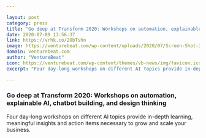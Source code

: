 ```yaml
---

layout: post
category: press
title: "Go deep at Transform 2020: Workshops on automation, explainable AI, chatbot building, and design thinking"
date: 2020-07-09 13:56:37
link: https://vrhk.co/2ObTshn
image: https://venturebeat.com/wp-content/uploads/2020/07/Screen-Shot-2020-07-08-at-6.28.17-PM.png?w=1200&strip=all
domain: venturebeat.com
author: "VentureBeat"
icon: https://venturebeat.com/wp-content/themes/vb-news/img/favicon.ico
excerpt: "Four day-long workshops on different AI topics provide in-depth learning, meaningful insights and action items necessary to grow and scale your business."

---
```


### Go deep at Transform 2020: Workshops on automation, explainable AI, chatbot building, and design thinking

Four day-long workshops on different AI topics provide in-depth learning, meaningful insights and action items necessary to grow and scale your business.
